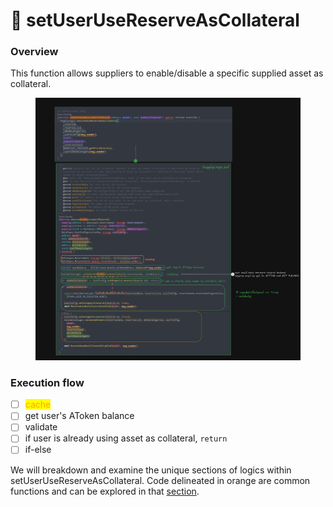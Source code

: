 # 🚧 setUserUseReserveAsCollateral

### Overview

This function allows suppliers to enable/disable a specific supplied asset as collateral.

<figure><img src="../.gitbook/assets/image (3) (1).png" alt=""><figcaption></figcaption></figure>

### Execution flow

* [ ] <mark style="color:orange;">cache</mark>
* [ ] get user's AToken balance
* [ ] validate
* [ ] if user is already using asset as collateral, `return`
* [ ] if-else

We will breakdown and examine the unique sections of logics within setUserUseReserveAsCollateral. Code delineated in orange are common functions and can be explored in that [section](common-functions/).
